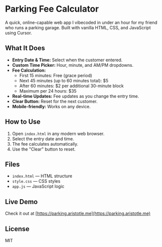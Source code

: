 # Parking Fee Calculator

A quick, online-capable web app I vibecoded in under an hour for my friend who runs a parking garage. Built with vanilla HTML, CSS, and JavaScript using Cursor.

## What It Does

- **Entry Date & Time:** Select when the customer entered.
- **Custom Time Picker:** Hour, minute, and AM/PM dropdowns.
- **Fee Calculation:**  
  - First 15 minutes: Free (grace period)  
  - Next 45 minutes (up to 60 minutes total): $5  
  - After 60 minutes: $2 per additional 30-minute block  
  - Maximum per 24 hours: $35
- **Real-time Updates:** Fee updates as you change the entry time.
- **Clear Button:** Reset for the next customer.
- **Mobile-friendly:** Works on any device.

## How to Use

1. Open `index.html` in any modern web browser.
2. Select the entry date and time.
3. The fee calculates automatically.
4. Use the "Clear" button to reset.

## Files

- `index.html` — HTML structure
- `style.css` — CSS styles
- `app.js` — JavaScript logic

## Live Demo

Check it out at [https://parking.aristotle.me](https://parking.aristotle.me)

## License

MIT

